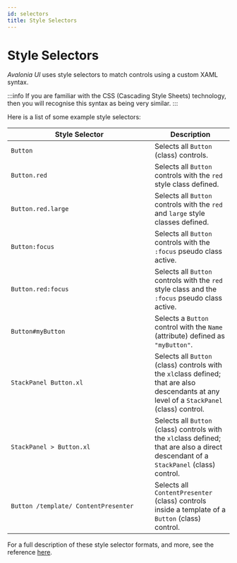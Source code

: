 ```yaml
---
id: selectors
title: Style Selectors
---
```


# Style Selectors

_Avalonia UI_ uses style selectors to match controls using a custom XAML syntax.

:::info
If you are familiar with the CSS (Cascading Style Sheets) technology, then you will recognise this syntax as being very similar.
:::

Here is a list of some example style selectors:

<table><thead><tr><th width="310">Style Selector</th><th>Description</th></tr></thead><tbody><tr><td><code>Button</code></td><td>Selects all <code>Button</code> (class) controls.</td></tr><tr><td><code>Button.red</code></td><td>Selects all <code>Button</code> controls with the <code>red</code> style class defined.</td></tr><tr><td><code>Button.red.large</code></td><td>Selects all <code>Button</code> controls with the <code>red</code> and <code>large</code> style classes defined.</td></tr><tr><td><code>Button:focus</code></td><td>Selects all <code>Button</code> controls with the <code>:focus</code> pseudo class active.</td></tr><tr><td><code>Button.red:focus</code></td><td>Selects all <code>Button</code> controls with the <code>red</code> style class and the <code>:focus</code> pseudo class active.</td></tr><tr><td><code>Button#myButton</code></td><td>Selects a <code>Button</code> control with the <code>Name</code> (attribute) defined as <code>"myButton"</code>.</td></tr><tr><td><code>StackPanel Button.xl</code></td><td>Selects all  <code>Button</code> (class) controls with the <code>xl</code>class defined; that are also descendants at any level of a <code>StackPanel</code> (class) control.</td></tr><tr><td><code>StackPanel > Button.xl</code></td><td>Selects all  <code>Button</code> (class) controls with the <code>xl</code>class defined; that are also a direct descendant of a <code>StackPanel</code> (class) control.</td></tr><tr><td><code>Button /template/ ContentPresenter</code></td><td>Selects all <code>ContentPresenter</code> (class) controls inside a template of a <code>Button</code> (class) control.</td></tr></tbody></table>

For a full description of these style selector formats, and more, see the reference [here](../../reference/styles/style-selector-syntax).